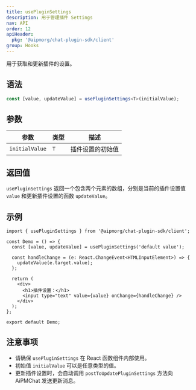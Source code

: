 ```yaml
---
title: usePluginSettings
description: 用于管理插件 Settings
nav: API
order: 12
apiHeader:
  pkg: '@aipmorg/chat-plugin-sdk/client'
group: Hooks
---
```


用于获取和更新插件的设置。

## 语法

```ts
const [value, updateValue] = usePluginSettings<T>(initialValue);
```

## 参数

| 参数           | 类型 | 描述             |
| -------------- | ---- | ---------------- |
| `initialValue` | `T`  | 插件设置的初始值 |

## 返回值

`usePluginSettings` 返回一个包含两个元素的数组，分别是当前的插件设置值 `value` 和更新插件设置的函数 `updateValue`。

## 示例

```tsx | pure
import { usePluginSettings } from '@aipmorg/chat-plugin-sdk/client';

const Demo = () => {
  const [value, updateValue] = usePluginSettings('default value');

  const handleChange = (e: React.ChangeEvent<HTMLInputElement>) => {
    updateValue(e.target.value);
  };

  return (
    <div>
      <h1>插件设置：</h1>
      <input type="text" value={value} onChange={handleChange} />
    </div>
  );
};

export default Demo;
```

## 注意事项

- 请确保 `usePluginSettings` 在 React 函数组件内部使用。
- 初始值 `initialValue` 可以是任意类型的值。
- 更新插件设置时，会自动调用 `postToUpdatePluginSettings` 方法向 AiPMChat 发送更新消息。

